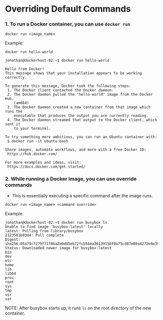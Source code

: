 # Overriding Default Commands

### 1. To run a Docker container, you can use `docker run`

```
docker run <image_name>  
```

Example:

```
docker run hello-world
```

```
jonathan@dockerhost-02:~$ docker run hello-world

Hello from Docker!
This message shows that your installation appears to be working correctly.

To generate this message, Docker took the following steps:
 1. The Docker client contacted the Docker daemon.
 2. The Docker daemon pulled the "hello-world" image from the Docker Hub.
    (amd64)
 3. The Docker daemon created a new container from that image which runs the
    executable that produces the output you are currently reading.
 4. The Docker daemon streamed that output to the Docker client, which sent it
    to your terminal.

To try something more ambitious, you can run an Ubuntu container with:
 $ docker run -it ubuntu bash

Share images, automate workflows, and more with a free Docker ID:
 https://hub.docker.com/

For more examples and ideas, visit:
 https://docs.docker.com/get-started/
```

### 2. While running a Docker image, you can use override commands

- This is essentially executing a specific command after the image runs.

```
docker run <image_name> <command override>
```

Example:

```
jonathan@dockerhost-02:~$ docker run busybox ls
Unable to find image 'busybox:latest' locally
latest: Pulling from library/busybox
2123501b93d4: Pull complete
Digest: sha256:05a79c7279f71f86a2a0d05eb72fcb56ea36139150f0a75cd87e80a4272e4e39
Status: Downloaded newer image for busybox:latest
bin
dev
etc
home
lib
lib64
proc
root
sys
tmp
usr
var
```

NOTE: After busybox starts up, it runs `ls` on the root directory of the new container. 